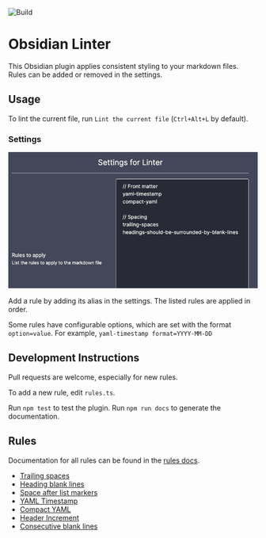 <!--- This file was automatically generated. See docs.ts and *_template.md files for the source. -->

![Build](https://github.com/platers/obsidian-linter/actions/workflows/main.yml/badge.svg)

# Obsidian Linter

This Obsidian plugin applies consistent styling to your markdown files.
Rules can be added or removed in the settings.

## Usage

To lint the current file, run `Lint the current file` (`Ctrl+Alt+L` by default).

### Settings

![Settings](docs/settings.png)

Add a rule by adding its alias in the settings. The listed rules are applied in order.

Some rules have configurable options, which are set with the format `option=value`.
For example, `yaml-timestamp format=YYYY-MM-DD`

## Development Instructions

Pull requests are welcome, especially for new rules.

To add a new rule, edit `rules.ts`.

Run `npm test` to test the plugin.
Run `npm run docs` to generate the documentation.

## Rules

Documentation for all rules can be found in the [rules docs](docs/rules.md).

- [Trailing spaces](docs/rules.md#trailing-spaces)
- [Heading blank lines](docs/rules.md#heading-blank-lines)
- [Space after list markers](docs/rules.md#space-after-list-markers)
- [YAML Timestamp](docs/rules.md#yaml-timestamp)
- [Compact YAML](docs/rules.md#compact-yaml)
- [Header Increment](docs/rules.md#header-increment)
- [Consecutive blank lines](docs/rules.md#consecutive-blank-lines)

